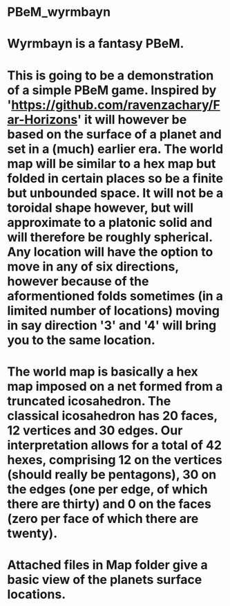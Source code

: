 # PBeM_wyrmbayn
# Wyrmbayn is a fantasy PBeM.
# This is going to be a demonstration of a simple PBeM game. Inspired by 'https://github.com/ravenzachary/Far-Horizons' it will however be based on the surface of a planet and set in a (much) earlier era. The world map will be similar to a hex map but folded in certain places so be a finite but unbounded space. It will not be a toroidal shape however, but will approximate to a platonic solid and will therefore be roughly spherical. Any location will have the option to move in any of six directions, however because of the aformentioned folds sometimes (in a limited number of locations) moving in say direction '3' and '4' will bring you to the same location.
# The world map is basically a hex map imposed on a net formed from a truncated icosahedron. The classical icosahedron has 20 faces, 12 vertices and 30 edges. Our interpretation allows for a total of 42 hexes, comprising 12 on the vertices (should really be pentagons), 30 on the edges (one per edge, of which there are thirty) and 0 on the faces (zero per face of which there are twenty).
# Attached files in Map folder give a basic view of the planets surface locations.

